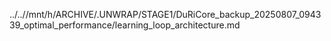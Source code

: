 ../..//mnt/h/ARCHIVE/.UNWRAP/STAGE1/DuRiCore_backup_20250807_094339_optimal_performance/learning_loop_architecture.md